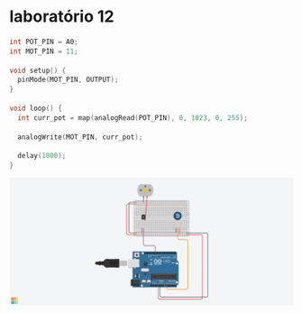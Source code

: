 # laboratório 12

```c++
int POT_PIN = A0;
int MOT_PIN = 11;

void setup() {
  pinMode(MOT_PIN, OUTPUT);
}

void loop() {
  int curr_pot = map(analogRead(POT_PIN), 0, 1023, 0, 255);

  analogWrite(MOT_PIN, curr_pot);

  delay(1000);
}
```

![](./circuit.png)